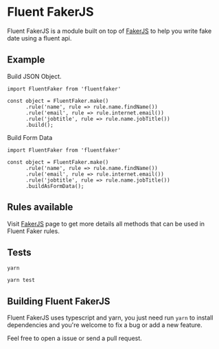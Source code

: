 # Fluent FakerJS

Fluent FakerJS is a module built on top of [FakerJS] to help you write fake date using a fluent api.

## Example

Build JSON Object.

```
import FluentFaker from 'fluentfaker'

const object = FluentFaker.make()
      .rule('name', rule => rule.name.findName())
      .rule('email', rule => rule.internet.email())
      .rule('jobtitle', rule => rule.name.jobTitle())
      .build();
```

Build Form Data

```
import FluentFaker from 'fluentfaker'

const object = FluentFaker.make()
      .rule('name', rule => rule.name.findName())
      .rule('email', rule => rule.internet.email())
      .rule('jobtitle', rule => rule.name.jobTitle())
      .buildAsFormData();
```

## Rules available

Visit [FakerJS] page to get more details all methods that can be used in Fluent Faker rules.

[fakerjs]: https://github.com/Marak/faker.js

## Tests

```
yarn

yarn test
```

## Building Fluent FakerJS

Fluent FakerJS uses typescript and yarn, you just need run `yarn` to install dependencies and you're welcome to fix a bug or add a new feature.

Feel free to open a issue or send a pull request.

